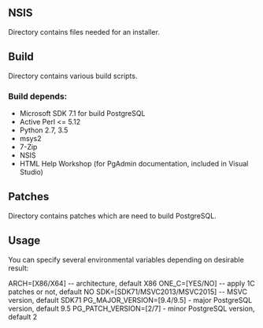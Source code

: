 ## NSIS

Directory contains files needed for an installer.

## Build

Directory contains various build scripts.

### Build depends:

* Microsoft SDK 7.1 for build PostgreSQL
* Active Perl <= 5.12
* Python 2.7, 3.5
* msys2
* 7-Zip
* NSIS
* HTML Help Workshop (for PgAdmin documentation, included in Visual Studio)

## Patches

Directory contains patches which are need to build PostgreSQL.

## Usage
You can specify several environmental variables depending on desirable result:

ARCH=[X86/X64] -- architecture, default X86
ONE_C=[YES/NO] -- apply 1C patches or not, default NO
SDK=[SDK71/MSVC2013/MSVC2015] -- MSVC version, default SDK71
PG_MAJOR_VERSION=[9.4/9.5] - major PostgreSQL version, default 9.5
PG_PATCH_VERSION=[2/7] - minor PostgreSQL version, default 2